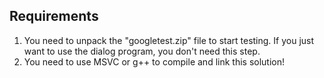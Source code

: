 ## Requirements
1. You need to unpack the "googletest.zip" file to start testing. If you just want to use the dialog program, you don't need this step.
2. You need to use MSVC or g++ to compile and link this solution!
